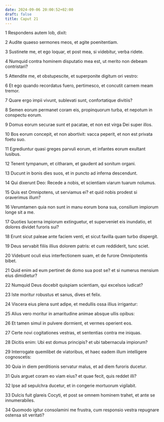 ```yaml
---
date: 2024-09-06 20:00:52+02:00
draft: false
title: Caput 21
---
```





1 Respondens autem Iob, dixit:

2 Audite quaeso sermones meos, et agite poenitentiam.

3 Sustinete me, et ego loquar, et post mea, si videbitur, verba ridete.

4 Numquid contra hominem disputatio mea est, ut merito non debeam contristari?

5 Attendite me, et obstupescite, et superponite digitum ori vestro:

6 Et ego quando recordatus fuero, pertimesco, et concutit carnem meam tremor.

7 Quare ergo impii vivunt, sublevati sunt, confortatique divitiis?

8 Semen eorum permanet coram eis, propinquorum turba, et nepotum in conspectu eorum.

9 Domus eorum securae sunt et pacatae, et non est virga Dei super illos.

10 Bos eorum concepit, et non abortivit: vacca peperit, et non est privata foetu suo.

11 Egrediuntur quasi greges parvuli eorum, et infantes eorum exultant lusibus.

12 Tenent tympanum, et citharam, et gaudent ad sonitum organi.

13 Ducunt in bonis dies suos, et in puncto ad inferna descendunt.

14 Qui dixerunt Deo: Recede a nobis, et scientiam viarum tuarum nolumus.

15 Quis est Omnipotens, ut serviamus ei? et quid nobis prodest si oraverimus illum?

16 Verumtamen quia non sunt in manu eorum bona sua, consilium impiorum longe sit a me.

17 Quoties lucerna impiorum extinguetur, et superveniet eis inundatio, et dolores dividet furoris sui?

18 Erunt sicut paleae ante faciem venti, et sicut favilla quam turbo dispergit.

19 Deus servabit filiis illius dolorem patris: et cum reddiderit, tunc sciet.

20 Videbunt oculi eius interfectionem suam, et de furore Omnipotentis bibet.

21 Quid enim ad eum pertinet de domo sua post se? et si numerus mensium eius dimidietur?

22 Numquid Deus docebit quispiam scientiam, qui excelsos iudicat?

23 Iste moritur robustus et sanus, dives et felix.

24 Viscera eius plena sunt adipe, et medullis ossa illius irrigantur:

25 Alius vero moritur in amaritudine animae absque ullis opibus:

26 Et tamen simul in pulvere dormient, et vermes operient eos.

27 Certe novi cogitationes vestras, et sententias contra me iniquas.

28 Dicitis enim: Ubi est domus principis? et ubi tabernacula impiorum?

29 Interrogate quemlibet de viatoribus, et haec eadem illum intelligere cognoscetis:

30 Quia in diem perditionis servatur malus, et ad diem furoris ducetur.

31 Quis arguet coram eo viam eius? et quae fecit, quis reddet illi?

32 Ipse ad sepulchra ducetur, et in congerie mortuorum vigilabit.

33 Dulcis fuit glareis Cocyti, et post se omnem hominem trahet, et ante se innumerabiles.

34 Quomodo igitur consolamini me frustra, cum responsio vestra repugnare ostensa sit veritati?

